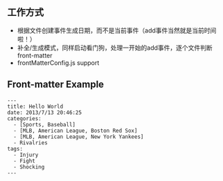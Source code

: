 ## 工作方式
- 根据文件创建事件生成日期，而不是当前事件（add事件当然就是当前时间啦！）
- 补全/生成模式，同样启动看门狗，处理一开始的add事件，逐个文件判断 front-matter
- frontMatterConfig.js support

## Front-matter Example
```
---
title: Hello World
date: 2013/7/13 20:46:25
categories:
  - [Sports, Baseball]
  - [MLB, American League, Boston Red Sox]
  - [MLB, American League, New York Yankees]
  - Rivalries
tags:
  - Injury
  - Fight
  - Shocking
---
```
